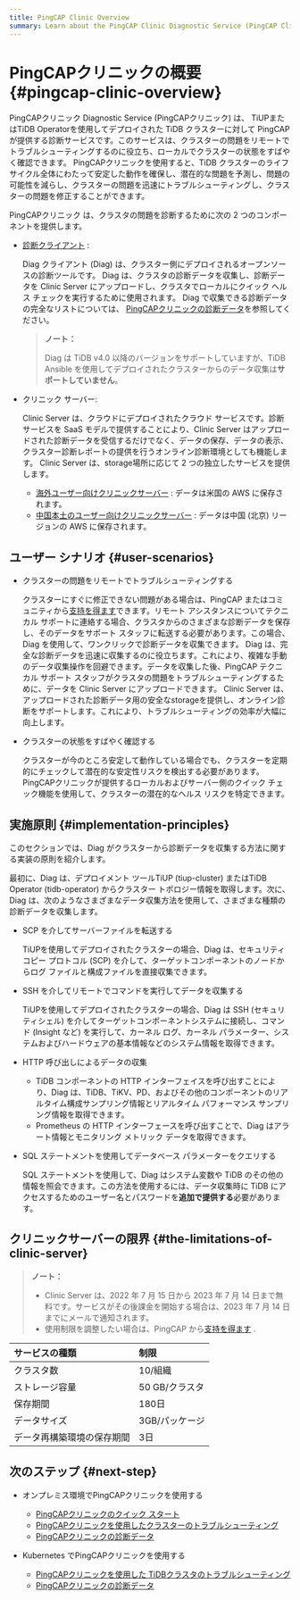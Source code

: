 ```yaml
---
title: PingCAP Clinic Overview
summary: Learn about the PingCAP Clinic Diagnostic Service (PingCAP Clinic), including tool components, user scenarios, and implementation principles.
---
```


# PingCAPクリニックの概要 {#pingcap-clinic-overview}

PingCAPクリニック Diagnostic Service (PingCAPクリニック) は、 TiUPまたはTiDB Operatorを使用してデプロイされた TiDB クラスターに対して PingCAP が提供する診断サービスです。このサービスは、クラスターの問題をリモートでトラブルシューティングするのに役立ち、ローカルでクラスターの状態をすばやく確認できます。 PingCAPクリニックを使用すると、TiDB クラスターのライフサイクル全体にわたって安定した動作を確保し、潜在的な問題を予測し、問題の可能性を減らし、クラスターの問題を迅速にトラブルシューティングし、クラスターの問題を修正することができます。

PingCAPクリニック は、クラスタの問題を診断するために次の 2 つのコンポーネントを提供します。

-   [診断クライアント](https://github.com/pingcap/diag) :

    Diag クライアント (Diag) は、クラスター側にデプロイされるオープンソースの診断ツールです。 Diag は、クラスタの診断データを収集し、診断データを Clinic Server にアップロードし、クラスタでローカルにクイック ヘルス チェックを実行するために使用されます。 Diag で収集できる診断データの完全なリストについては、 [PingCAPクリニックの診断データ](/clinic/clinic-data-instruction-for-tiup.md)を参照してください。

    > **ノート：**
    >
    > Diag は TiDB v4.0 以降のバージョンをサポートしていますが、TiDB Ansible を使用してデプロイされたクラスターからのデータ収集は**サポートしていません**。

-   クリニック サーバー:

    Clinic Server は、クラウドにデプロイされたクラウド サービスです。診断サービスを SaaS モデルで提供することにより、Clinic Server はアップロードされた診断データを受信するだけでなく、データの保存、データの表示、クラスター診断レポートの提供を行うオンライン診断環境としても機能します。 Clinic Server は、storage場所に応じて 2 つの独立したサービスを提供します。

    -   [海外ユーザー向けクリニックサーバー](https://clinic.pingcap.com) : データは米国の AWS に保存されます。
    -   [中国本土のユーザー向けクリニックサーバー](https://clinic.pingcap.com.cn) : データは中国 (北京) リージョンの AWS に保存されます。

## ユーザー シナリオ {#user-scenarios}

-   クラスターの問題をリモートでトラブルシューティングする

    クラスターにすぐに修正できない問題がある場合は、PingCAP またはコミュニティから[支持を得ます](/support.md)できます。リモート アシスタンスについてテクニカル サポートに連絡する場合、クラスタからのさまざまな診断データを保存し、そのデータをサポート スタッフに転送する必要があります。この場合、Diag を使用して、ワンクリックで診断データを収集できます。 Diag は、完全な診断データを迅速に収集するのに役立ちます。これにより、複雑な手動のデータ収集操作を回避できます。データを収集した後、PingCAP テクニカル サポート スタッフがクラスタの問題をトラブルシューティングするために、データを Clinic Server にアップロードできます。 Clinic Server は、アップロードされた診断データ用の安全なstorageを提供し、オンライン診断をサポートします。これにより、トラブルシューティングの効率が大幅に向上します。

-   クラスターの状態をすばやく確認する

    クラスターが今のところ安定して動作している場合でも、クラスターを定期的にチェックして潜在的な安定性リスクを検出する必要があります。 PingCAPクリニックが提供するローカルおよびサーバー側のクイック チェック機能を使用して、クラスターの潜在的なヘルス リスクを特定できます。

## 実施原則 {#implementation-principles}

このセクションでは、Diag がクラスターから診断データを収集する方法に関する実装の原則を紹介します。

最初に、Diag は、デプロイメント ツールTiUP (tiup-cluster) またはTiDB Operator (tidb-operator) からクラスター トポロジー情報を取得します。次に、Diag は、次のようなさまざまなデータ収集方法を使用して、さまざまな種類の診断データを収集します。

-   SCP を介してサーバーファイルを転送する

    TiUPを使用してデプロイされたクラスターの場合、Diag は、セキュリティコピー プロトコル (SCP) を介して、ターゲットコンポーネントのノードからログ ファイルと構成ファイルを直接収集できます。

-   SSH を介してリモートでコマンドを実行してデータを収集する

    TiUPを使用してデプロイされたクラスターの場合、Diag は SSH (セキュリティシェル) を介してターゲットコンポーネントシステムに接続し、コマンド (Insight など) を実行して、カーネル ログ、カーネル パラメーター、システムおよびハードウェアの基本情報などのシステム情報を取得できます。

-   HTTP 呼び出しによるデータの収集

    -   TiDB コンポーネントの HTTP インターフェイスを呼び出すことにより、Diag は、TiDB、TiKV、PD、およびその他のコンポーネントのリアルタイム構成サンプリング情報とリアルタイム パフォーマンス サンプリング情報を取得できます。
    -   Prometheus の HTTP インターフェースを呼び出すことで、Diag はアラート情報とモニタリング メトリック データを取得できます。

-   SQL ステートメントを使用してデータベース パラメーターをクエリする

    SQL ステートメントを使用して、Diag はシステム変数や TiDB のその他の情報を照会できます。この方法を使用するには、データ収集時に TiDB にアクセスするためのユーザー名とパスワードを**追加で提供する**必要があります。

## クリニックサーバーの限界 {#the-limitations-of-clinic-server}

> **ノート：**
>
> -   Clinic Server は、2022 年 7 月 15 日から 2023 年 7 月 14 日まで無料です。サービスがその後課金を開始する場合は、2023 年 7 月 14 日までにメールで通知されます。
> -   使用制限を調整したい場合は、PingCAP から[支持を得ます](/support.md) .

| サービスの種類       | 制限         |
| :------------ | :--------- |
| クラスタ数         | 10/組織      |
| ストレージ容量       | 50 GB/クラスタ |
| 保存期間          | 180日       |
| データサイズ        | 3GB/パッケージ  |
| データ再構築環境の保存期間 | 3日         |

## 次のステップ {#next-step}

-   オンプレミス環境でPingCAPクリニックを使用する
    -   [PingCAPクリニックのクイック スタート](/clinic/quick-start-with-clinic.md)
    -   [PingCAPクリニックを使用したクラスターのトラブルシューティング](/clinic/clinic-user-guide-for-tiup.md)
    -   [PingCAPクリニックの診断データ](/clinic/clinic-data-instruction-for-tiup.md)

-   Kubernetes でPingCAPクリニックを使用する
    -   [PingCAPクリニックを使用した TiDBクラスタのトラブルシューティング](https://docs.pingcap.com/tidb-in-kubernetes/stable/clinic-user-guide)
    -   [PingCAPクリニックの診断データ](https://docs.pingcap.com/tidb-in-kubernetes/stable/clinic-data-collection)
